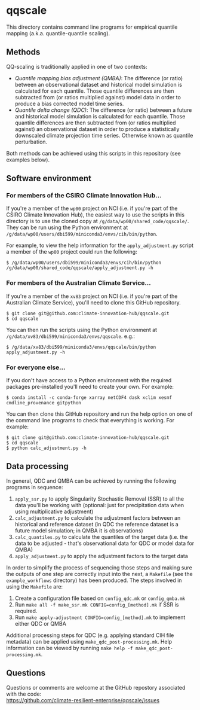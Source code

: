 # qqscale

This directory contains command line programs for empirical quantile mapping (a.k.a. quantile-quantile scaling). 

## Methods

QQ-scaling is traditionally applied in one of two contexts:
- *Quantile mapping bias adjustment (QMBA)*:
  The difference (or ratio) between an observational dataset and historical model simulation is calculated for each quantile.
  Those quantile differences are then subtracted from (or ratios multiplied against) model data
  in order to produce a bias corrected model time series.
- *Quantile delta change (QDC)*:
  The difference (or ratio) between a future and historical model simulation is calculated for each quantile.
  Those quantile differences are then subtracted from (or ratios multiplied against) an observational dataset
  in order to produce a statistically downscaled climate projection time series.
  Otherwise known as quantile perturbation.

Both methods can be achieved using this scripts in this repository (see examples below).

## Software environment

### For members of the CSIRO Climate Innovation Hub...

If you're a member of the `wp00` project on NCI
(i.e. if you're part of the CSIRO Climate Innovation Hub),
the easiest way to use the scripts in this directory is to use the cloned copy at `/g/data/wp00/shared_code/qqscale/`.
They can be run using the Python environment at `/g/data/wp00/users/dbi599/miniconda3/envs/cih/bin/python`.

For example, to view the help information for the `apply_adjustment.py` script
a member of the `wp00` project could run the following:

```
$ /g/data/wp00/users/dbi599/miniconda3/envs/cih/bin/python /g/data/wp00/shared_code/qqscale/apply_adjustment.py -h
```

### For members of the Australian Climate Service...

If you're a member of the `xv83` project on NCI
(i.e. if you're part of the Australian Climate Service),
you'll need to clone this GitHub repository.

```
$ git clone git@github.com:climate-innovation-hub/qqscale.git
$ cd qqscale
```

You can then run the scripts using the Python environment at `/g/data/xv83/dbi599/miniconda3/envs/qqscale`. e.g.:

```
$ /g/data/xv83/dbi599/miniconda3/envs/qqscale/bin/python apply_adjustment.py -h
```

### For everyone else...

If you don't have access to a Python environment with the required packages
pre-installed you'll need to create your own.
For example:

```
$ conda install -c conda-forge xarray netCDF4 dask xclim xesmf cmdline_provenance gitpython
```

You can then clone this GitHub repository and run the help option
on one of the command line programs to check that everything is working.
For example:

```
$ git clone git@github.com:climate-innovation-hub/qqscale.git
$ cd qqscale
$ python calc_adjustment.py -h
```

## Data processing
  
In general, QDC and QMBA can be achieved by running the following programs in sequence:
1. `apply_ssr.py` to apply Singularity Stochastic Removal (SSR) to all the data you'll be working with
   (optional: just for precipitation data when using multiplicative adjustment)
1. `calc_adjustment.py` to calculate the adjustment factors between an historical and reference dataset
   (in QDC the reference dataset is a future model simulation; in QMBA it is observations)
1. `calc_quantiles.py` to calculate the quantiles of the target data
   (i.e. the data to be adjusted - that's observational data for QDC or model data for QMBA)
1. `apply_adjustment.py` to apply the adjustment factors to the target data

In order to simplify the process of sequencing those steps
and making sure the outputs of one step are correctly input into the next,
a `Makefile` (see the `example_workflows` directory) has been produced.
The steps involved in using the `Makefile` are:
1. Create a configuration file based on `config_qdc.mk` or `config_qmba.mk`
1. Run `make all -f make_ssr.mk CONFIG=config_[method].mk` if SSR is required.
1. Run `make apply-adjustment CONFIG=config_[method].mk` to implement either QDC or QMBA

Additional processing steps for QDC
(e.g. applying standard CIH file metadata)
can be applied using `make_qdc_post-processing.mk`.
Help information can be viewed by running `make help -f make_qdc_post-processing.mk`.

## Questions

Questions or comments are welcome at the GitHub repostory
associated with the code:  
https://github.com/climate-resilient-enterprise/qqscale/issues
